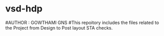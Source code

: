 # vsd-hdp
#AUTHOR : GOWTHAMI GNS
#This repoitory includes the files related to the Project from Design  to Post layout STA checks.
